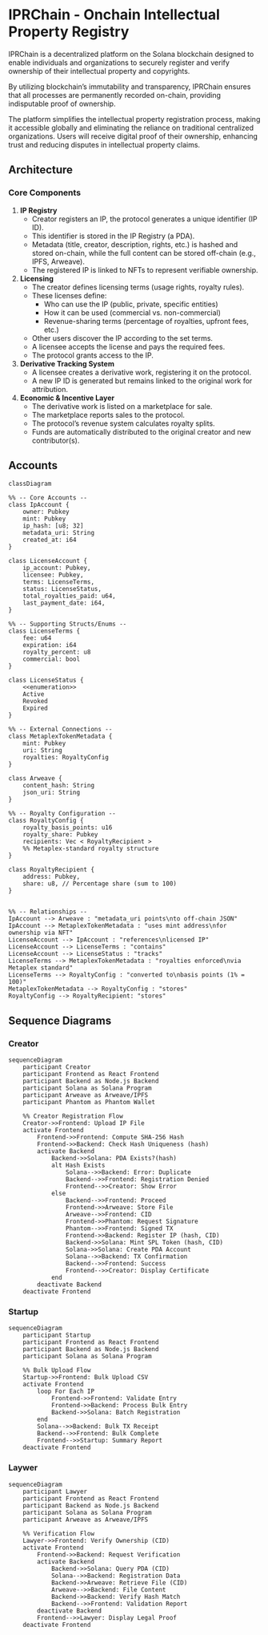 # IPRChain - Onchain Intellectual Property Registry

IPRChain is a decentralized platform on the Solana blockchain designed to enable individuals and organizations to securely register and verify ownership of their intellectual property and copyrights.

By utilizing blockchain’s immutability and transparency, IPRChain ensures that all processes are permanently recorded on-chain, providing indisputable proof of ownership.

The platform simplifies the intellectual property registration process, making it accessible globally and eliminating the reliance on traditional centralized organizations. Users will receive digital proof of their ownership, enhancing trust and reducing disputes in intellectual property claims.

## Architecture

### Core Components

1. **IP Registry**
   - Creator registers an IP, the protocol generates a unique identifier (IP ID).
   - This identifier is stored in the IP Registry (a PDA).
   - Metadata (title, creator, description, rights, etc.) is hashed and stored on-chain, while the full content can be stored off-chain (e.g., IPFS, Arweave).
   - The registered IP is linked to NFTs to represent verifiable ownership.
2. **Licensing**
   - The creator defines licensing terms (usage rights, royalty rules).
   - These licenses define:
     - Who can use the IP (public, private, specific entities)
     - How it can be used (commercial vs. non-commercial)
     - Revenue-sharing terms (percentage of royalties, upfront fees, etc.)
   - Other users discover the IP according to the set terms.
   - A licensee accepts the license and pays the required fees.
   - The protocol grants access to the IP.
3. **Derivative Tracking System**
   - A licensee creates a derivative work, registering it on the protocol.
   - A new IP ID is generated but remains linked to the original work for attribution.
4. **Economic & Incentive Layer**
   - The derivative work is listed on a marketplace for sale.
   - The marketplace reports sales to the protocol.
   - The protocol’s revenue system calculates royalty splits.
   - Funds are automatically distributed to the original creator and new contributor(s).

## Accounts

```mermaid
classDiagram

%% -- Core Accounts --
class IpAccount {
    owner: Pubkey
    mint: Pubkey
    ip_hash: [u8; 32]
    metadata_uri: String
    created_at: i64
}

class LicenseAccount {
    ip_account: Pubkey,
    licensee: Pubkey,
    terms: LicenseTerms,
    status: LicenseStatus,
    total_royalties_paid: u64,
    last_payment_date: i64,
}

%% -- Supporting Structs/Enums --
class LicenseTerms {
    fee: u64
    expiration: i64
    royalty_percent: u8
    commercial: bool
}

class LicenseStatus {
    <<enumeration>>
    Active
    Revoked
    Expired
}

%% -- External Connections --
class MetaplexTokenMetadata {
    mint: Pubkey
    uri: String
    royalties: RoyaltyConfig
}

class Arweave {
    content_hash: String
    json_uri: String
}

%% -- Royalty Configuration --
class RoyaltyConfig {
    royalty_basis_points: u16
    royalty_share: Pubkey
    recipients: Vec < RoyaltyRecipient >
    %% Metaplex-standard royalty structure
}

class RoyaltyRecipient {
    address: Pubkey,
    share: u8, // Percentage share (sum to 100)
}


%% -- Relationships --
IpAccount --> Arweave : "metadata_uri points\nto off-chain JSON"
IpAccount --> MetaplexTokenMetadata : "uses mint address\nfor ownership via NFT" 
LicenseAccount --> IpAccount : "references\nlicensed IP"
LicenseAccount --> LicenseTerms : "contains"
LicenseAccount --> LicenseStatus : "tracks"
LicenseTerms --> MetaplexTokenMetadata : "royalties enforced\nvia Metaplex standard"
LicenseTerms --> RoyaltyConfig : "converted to\nbasis points (1% = 100)"
MetaplexTokenMetadata --> RoyaltyConfig : "stores"
RoyaltyConfig --> RoyaltyRecipient: "stores"
```

## Sequence Diagrams

### Creator

```mermaid
sequenceDiagram
    participant Creator
    participant Frontend as React Frontend
    participant Backend as Node.js Backend
    participant Solana as Solana Program
    participant Arweave as Arweave/IPFS
    participant Phantom as Phantom Wallet

    %% Creator Registration Flow
    Creator->>Frontend: Upload IP File
    activate Frontend
        Frontend->>Frontend: Compute SHA-256 Hash
        Frontend->>Backend: Check Hash Uniqueness (hash)
        activate Backend
            Backend->>Solana: PDA Exists?(hash)
            alt Hash Exists
                Solana-->>Backend: Error: Duplicate
                Backend-->>Frontend: Registration Denied
                Frontend-->>Creator: Show Error
            else
                Backend-->>Frontend: Proceed
                Frontend->>Arweave: Store File
                Arweave-->>Frontend: CID
                Frontend->>Phantom: Request Signature
                Phantom-->>Frontend: Signed TX
                Frontend->>Backend: Register IP (hash, CID)
                Backend->>Solana: Mint SPL Token (hash, CID)
                Solana->>Solana: Create PDA Account
                Solana-->>Backend: TX Confirmation
                Backend-->>Frontend: Success
                Frontend-->>Creator: Display Certificate
            end
        deactivate Backend
    deactivate Frontend
```

### Startup

```mermaid
sequenceDiagram
    participant Startup
    participant Frontend as React Frontend
    participant Backend as Node.js Backend
    participant Solana as Solana Program

    %% Bulk Upload Flow
    Startup->>Frontend: Bulk Upload CSV
    activate Frontend
        loop For Each IP
            Frontend->>Frontend: Validate Entry
            Frontend->>Backend: Process Bulk Entry
            Backend->>Solana: Batch Registration
        end
        Solana-->>Backend: Bulk TX Receipt
        Backend-->>Frontend: Bulk Complete
        Frontend-->>Startup: Summary Report
    deactivate Frontend
```

### Laywer

```mermaid
sequenceDiagram
    participant Lawyer
    participant Frontend as React Frontend
    participant Backend as Node.js Backend
    participant Solana as Solana Program
    participant Arweave as Arweave/IPFS

    %% Verification Flow
    Lawyer->>Frontend: Verify Ownership (CID)
    activate Frontend
        Frontend->>Backend: Request Verification
        activate Backend
            Backend->>Solana: Query PDA (CID)
            Solana-->>Backend: Registration Data
            Backend->>Arweave: Retrieve File (CID)
            Arweave-->>Backend: File Content
            Backend->>Backend: Verify Hash Match
            Backend-->>Frontend: Validation Report
        deactivate Backend
        Frontend-->>Lawyer: Display Legal Proof
    deactivate Frontend
```
